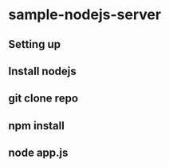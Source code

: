 # sample-nodejs-server

## Setting up

## Install nodejs

## git clone repo

## npm install

## node app.js
